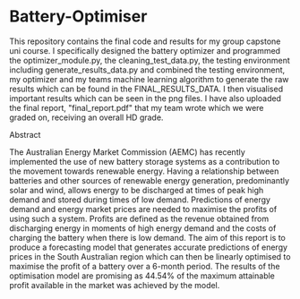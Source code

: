 # Battery-Optimiser

This repository contains the final code and results for my group capstone uni course. I specifically designed the battery optimizer and programmed the optimizer_module.py, the cleaning_test_data.py, the testing environment including generate_results_data.py and combined the testing environment, my optimizer and my teams machine learning algorithm to generate the raw results which can be found in the FINAL_RESULTS_DATA. I then visualised important results which can be seen in the png files. I have also uploaded the final report, "final_report.pdf" that my team wrote which we were graded on, receiving an overall HD grade.

Abstract

The Australian Energy Market Commission (AEMC) has recently implemented
the use of new battery storage systems as a contribution to the movement towards renewable energy. Having a relationship between batteries and other sources
of renewable energy generation, predominantly solar and wind, allows energy to
be discharged at times of peak high demand and stored during times of low demand. Predictions of energy demand and energy market prices are needed to
maximise the profits of using such a system. Profits are defined as the revenue
obtained from discharging energy in moments of high energy demand and the
costs of charging the battery when there is low demand. The aim of this report
is to produce a forecasting model that generates accurate predictions of energy
prices in the South Australian region which can then be linearly optimised to
maximise the profit of a battery over a 6-month period. The results of the optimisation model are promising as 44.54% of the maximum attainable profit available
in the market was achieved by the model.
